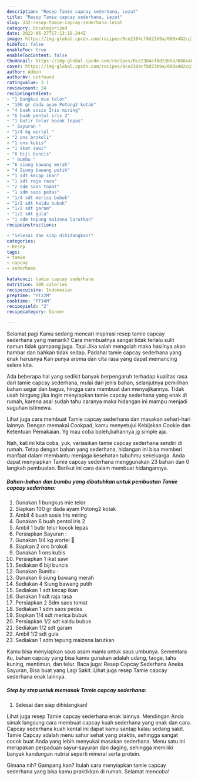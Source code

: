 ```yaml
---
description: "Resep Tamie capcay sederhana, Lezat"
title: "Resep Tamie capcay sederhana, Lezat"
slug: 332-resep-tamie-capcay-sederhana-lezat
category: Uncategorized
date: 2022-06-27T17:13:19.244Z
image: https://img-global.cpcdn.com/recipes/0ce2384cf8d23b9a/680x482cq70/tamie-capcay-sederhana-foto-resep-utama.jpg
hideToc: false
enableToc: true
enableTocContent: false
thumbnail: https://img-global.cpcdn.com/recipes/0ce2384cf8d23b9a/680x482cq70/tamie-capcay-sederhana-foto-resep-utama.jpg
cover: https://img-global.cpcdn.com/recipes/0ce2384cf8d23b9a/680x482cq70/tamie-capcay-sederhana-foto-resep-utama.jpg
author: Admin
authorAv: notfound
ratingvalue: 3.1
reviewcount: 24
recipeingredient:
- "1 bungkus mie telor"
- "100 gr dada ayam Potong2 kotak"
- "4 buah sosis Iris miring"
- "6 buah pentol iris 2"
- "1 butir telur kocok lepas"
- " Sayuran "
- "1/4 kg wortel "
- "2 ons brokoli"
- "1 ons kubis"
- "1 ikat sawi"
- "6 biji buncis"
- " Bumbu "
- "6 siung bawang merah"
- "4 Siung bawang putih"
- "1 sdt kecap ikan"
- "1 sdt raja rasa"
- "2 Sdm saos tomat"
- "1 sdm saos pedas"
- "1/4 sdt merica bubuk"
- "1/2 sdt kaldu bubuk"
- "1/2 sdt garam"
- "1/2 sdt gula"
- "1 sdm tepung maizena larutkan"
recipeinstructions:

- "Selesai dan siap dihidangkan!"
categories:
- Resep
tags:
- tamie
- capcay
- sederhana

katakunci: tamie capcay sederhana 
nutrition: 289 calories
recipecuisine: Indonesian
preptime: "PT22M"
cooktime: "PT34M"
recipeyield: "2"
recipecategory: Dinner

---
```



Selamat pagi Kamu sedang mencari inspirasi resep tamie capcay sederhana yang menarik? Cara membuatnya sangat tidak terlalu sulit namun tidak gampang juga. Tapi Jika salah mengolah maka hasilnya akan hambar dan bahkan tidak sedap. Padahal tamie capcay sederhana yang enak harusnya Kan punya aroma dan cita rasa yang dapat memancing selera kita.


Ada beberapa hal yang sedikit banyak berpengaruh terhadap kualitas rasa dari tamie capcay sederhana, mulai dari jenis bahan, selanjutnya pemilihan bahan segar dan bagus, hingga cara membuat dan menyajikannya. Tidak usah bingung jika ingin menyiapkan tamie capcay sederhana yang enak di rumah, karena asal sudah tahu caranya maka hidangan ini mampu menjadi suguhan istimewa.

Lihat juga cara membuat Tamie capcay sederhana dan masakan sehari-hari lainnya. Dengan memakai Cookpad, kamu menyetujui Kebijakan Cookie dan Ketentuan Pemakaian. Yg mau coba boleh,bahannya jg simple aja.


Nah, kali ini kita coba, yuk, variasikan tamie capcay sederhana sendiri di rumah. Tetap dengan bahan yang sederhana, hidangan ini bisa memberi manfaat dalam membantu menjaga kesehatan tubuhmu sekeluarga. Anda dapat menyiapkan Tamie capcay sederhana menggunakan 23 bahan dan 0 langkah pembuatan. Berikut ini cara dalam membuat hidangannya.

<!--inarticleads1-->

##### Bahan-bahan dan bumbu yang dibutuhkan untuk pembuatan Tamie capcay sederhana:

1. Gunakan 1 bungkus mie telor
1. Siapkan 100 gr dada ayam Potong2 kotak
1. Ambil 4 buah sosis Iris miring
1. Gunakan 6 buah pentol iris 2
1. Ambil 1 butir telur kocok lepas
1. Persiapkan  Sayuran :
1. Gunakan 1/4 kg wortel 🥕
1. Siapkan 2 ons brokoli
1. Gunakan 1 ons kubis
1. Persiapkan 1 ikat sawi
1. Sediakan 6 biji buncis
1. Gunakan  Bumbu :
1. Gunakan 6 siung bawang merah
1. Sediakan 4 Siung bawang putih
1. Sediakan 1 sdt kecap ikan
1. Gunakan 1 sdt raja rasa
1. Persiapkan 2 Sdm saos tomat
1. Sediakan 1 sdm saos pedas
1. Siapkan 1/4 sdt merica bubuk
1. Persiapkan 1/2 sdt kaldu bubuk
1. Sediakan 1/2 sdt garam
1. Ambil 1/2 sdt gula
1. Sediakan 1 sdm tepung maizena larutkan


Kamu bisa menyiapkan saus asam manis untuk saus umbunya. Sementara itu, bahan capcay yang bisa kamu gunakan adalah udang, taoge, tahu kuning, mentimun, dan telur. Baca juga: Resep Capcay Sederhana Aneka Sayuran, Bisa buat yang Lagi Sakit. Lihat juga resep Tamie capcay sederhana enak lainnya. 

<!--inarticleads2-->

##### Step by step untuk memasak Tamie capcay sederhana:


1. Selesai dan siap dihidangkan!

Lihat juga resep Tamie capcay sederhana enak lainnya. Mendingan Anda simak langsung cara membuat capcay kuah sederhana yang enak dan cara. Capcay sederhana kuah kental ini dapat kamu santap kalau sedang sakit. Tamie Capcay adalah menu sahur sehat yang praktis, sehingga sangat cocok buat Anda yang lebih menyukai masakan sederhana. Menu satu ini merupakan perpaduan sayur-sayuran dan daging, sehingga memiliki banyak kandungan nutrisi seperti mineral serta protein. 

Gimana nih? Gampang kan? Itulah cara menyiapkan tamie capcay sederhana yang bisa kamu praktikkan di rumah. Selamat mencoba!
